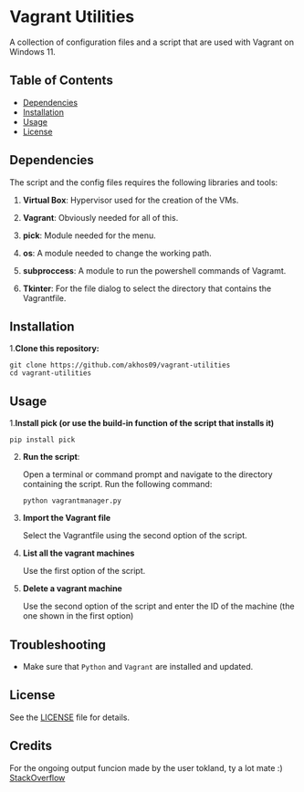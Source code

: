 # Vagrant Utilities

A collection of configuration files and a script that are used with Vagrant on Windows 11.

## Table of Contents
- [Dependencies](#dependencies)
- [Installation](#installation)
- [Usage](#usage)
- [License](#license)

## Dependencies

The script and the config files requires the following libraries and tools:

1. **Virtual Box**: Hypervisor used for the creation of the VMs.

2. **Vagrant**: Obviously needed for all of this.

3. **pick**: Module needed for the menu. 

4. **os**: A module needed to change the working path.

5. **subproccess**: A module to run the powershell commands of Vagramt.

6. **Tkinter**: For the file dialog to select the directory that contains the Vagrantfile.

## Installation
1.**Clone this repository:**

   ```
   git clone https://github.com/akhos09/vagrant-utilities
   cd vagrant-utilities
   ```

## Usage
1.**Install pick (or use the build-in function of the script that installs it)**

   ```
   pip install pick
   ```

2. **Run the script**:

   Open a terminal or command prompt and navigate to the directory containing the script. Run the following command:

   ```
   python vagrantmanager.py
   ```

3. **Import the Vagrant file**

   Select the Vagrantfile using the second option of the script.

4. **List all the vagrant machines**

   Use the first option of the script.

5. **Delete a vagrant machine**

    Use the second option of the script and enter the ID of the machine (the one shown in the first option)

## Troubleshooting
   - Make sure that `Python` and `Vagrant` are installed and updated.
  
## License

See the [LICENSE](LICENSE) file for details.

## Credits

For the ongoing output funcion made by the user tokland, ty a lot mate :) [StackOverflow](https://stackoverflow.com/questions/4417546/constantly-print-subprocess-output-while-process-is-running)
